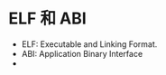 # ELF 和 ABI
- ELF: Executable and Linking Format.
- ABI: Application Binary Interface
- 
<!--stackedit_data:
eyJoaXN0b3J5IjpbMjAwNjk0NjUyMiw3MzA5OTgxMTZdfQ==
-->